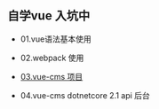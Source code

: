 ## 自学vue 入坑中

+ 01.vue语法基本使用

+ 02.webpack 使用

+ [03.vue-cms 项目](https://github.com/imtudou/Vue/tree/master/03.vue-cms)

+ 04.vue-cms dotnetcore 2.1 api 后台

